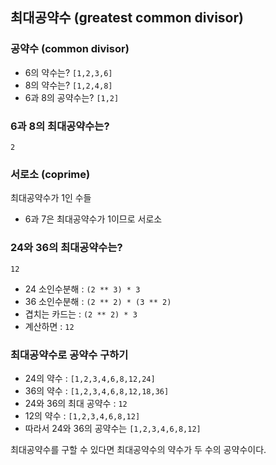 ## 최대공약수 (greatest common divisor)

### 공약수 (common divisor)

* 6의 약수는? `[1,2,3,6]`
* 8의 약수는? `[1,2,4,8]`
* 6과 8의 공약수는? `[1,2]`

### 6과 8의 최대공약수는?

`2`

### 서로소 (coprime)

최대공약수가 1인 수들

* 6과 7은 최대공약수가 1이므로 서로소

### 24와 36의 최대공약수는?

`12`

* 24 소인수분해 : `(2 ** 3) * 3`
* 36 소인수분해 : `(2 ** 2) * (3 ** 2)`
* 겹치는 카드는 : `(2 ** 2) * 3`
* 계산하면 : `12`

### 최대공약수로 공약수 구하기

* 24의 약수 : `[1,2,3,4,6,8,12,24]`
* 36의 약수 : `[1,2,3,4,6,8,12,18,36]`
* 24와 36의 최대 공약수 : `12`
* 12의 약수 : `[1,2,3,4,6,8,12]`
* 따라서 24와 36의 공약수는 `[1,2,3,4,6,8,12]`

최대공약수를 구할 수 있다면 최대공약수의 약수가 두 수의 공약수이다.

